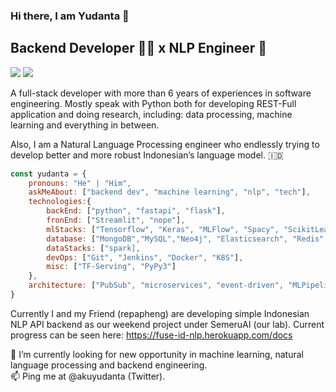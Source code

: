 ### Hi there, I am Yudanta 👋
## Backend Developer 👨‍💻 x NLP Engineer 🤖

[![](https://img.shields.io/badge/LinkedIn-yudanta-blue)](http://linkedin.com/in/yudanta/)
[![](https://img.shields.io/badge/Twitter-akuyudanta-blue)](https://twitter.com/akuyudanta)

A full-stack developer with more than 6 years of experiences in software engineering. Mostly speak with Python both for developing REST-Full application and doing research, including: data processing, machine learning and everything in between. 

Also, I am a Natural Language Processing engineer who endlessly trying to develop better and more robust Indonesian’s language model. 🇮🇩

```javascript
const yudanta = {
    pronouns: "He" | "Him",
    askMeAbout: ["backend dev", "machine learning", "nlp", "tech"],
    technologies:{
        backEnd: ["python", "fastapi", "flask"],
        fronEnd: ["Streamlit", "nope"],
        mlStacks: ["Tensorflow", "Keras", "MLFlow", "Spacy", "ScikitLearn"],
        database: ["MongoDB","MySQL","Neo4j", "Elasticsearch", "Redis", "RabbitMQ"],
        dataStacks: ["spark],
        devOps: ["Git", "Jenkins", "Docker", "K8S"],
        misc: ["TF-Serving", "PyPy3"]
    },
    architecture: ["PubSub", "microservices", "event-driven", "MLPipeline"],
}
```

Currently I and my Friend (repapheng) are developing simple Indonesian NLP API backend as our weekend project under SemeruAI (our lab). Current progress can be seen here: https://fuse-id-nlp.herokuapp.com/docs 

🔭 I’m currently looking for new opportunity in machine learning, natural language processing and backend engineering. <br>
📫 Ping me at @akuyudanta (Twitter). 

<!--
**yudanta/yudanta** is a ✨ _special_ ✨ repository because its `README.md` (this file) appears on your GitHub profile.

Here are some ideas to get you started:

- 🔭 I’m currently working on ...
- 🌱 I’m currently learning ...
- 👯 I’m looking to collaborate on ...
- 🤔 I’m looking for help with ...
- 💬 Ask me about ...
- 📫 How to reach me: ...
- 😄 Pronouns: ...
- ⚡ Fun fact: ...
-->
